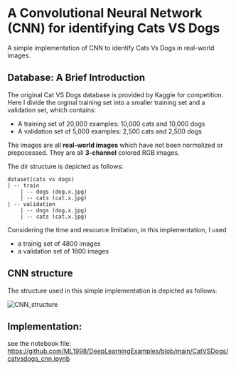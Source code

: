 # A Convolutional Neural Network (CNN) for identifying Cats VS Dogs

A simple implementation of CNN to identify Cats Vs Dogs in real-world images.

## Database: A Brief Introduction

The original Cat VS Dogs database is provided by Kaggle for competition. Here I divide the orginal training set into a smaller training set and a validation set, which contains:
* A training set of 20,000 examples: 10,000 cats and 10,000 dogs
* A validation set of 5,000 examples: 2,500 cats and 2,500 dogs

The images are all **real-world images** which have not been normalized or prepocessed. They are all **3-channel** colored RGB images.

The dir structure is depicted as follows:

    dataset(cats vs dogs)
    | -- train
        | -- dogs (dog.x.jpg)
        | -- cats (cat.x.jpg)
    | -- validation
        | -- dogs (dog.x.jpg)
        | -- cats (cat.x.jpg)

Considering the time and resource limitation, in this implementation, I used
* a trainig set of 4800 images
* a validation set of 1600 images

## CNN structure

The structure used in this simple implementation is depicted as follows:

![CNN_structure](https://github.com/ML1998/DeepLearningExamples/blob/main/CatVSDogs/CNNstruct.png)

## Implementation: 

see the notebook file: https://github.com/ML1998/DeepLearningExamples/blob/main/CatVSDogs/catvsdogs_cnn.ipynb